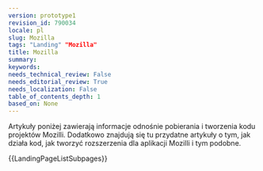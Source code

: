 ```yaml
---
version: prototype1
revision_id: 790034
locale: pl
slug: Mozilla
tags: "Landing" "Mozilla"
title: Mozilla
summary: 
keywords: 
needs_technical_review: False
needs_editorial_review: True
needs_localization: False
table_of_contents_depth: 1
based_on: None
---
```

<p>Artykuły poniżej zawierają informacje odnośnie pobierania i tworzenia kodu projektów Mozilli. Dodatkowo znajdują się tu przydatne artykuły o tym, jak działa kod, jak tworzyć rozszerzenia dla aplikacji Mozilli i tym podobne.</p>

<div>{{LandingPageListSubpages}}</div>

